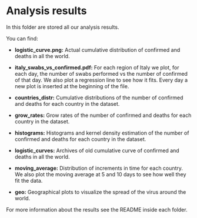 # Analysis results

In this folder are stored all our analysis results. 

You can find:
- **logistic_curve.png:** Actual cumulative distribution of confirmed and
deaths in all the world.

- **italy_swabs_vs_confirmed.pdf:** For each region of Italy we plot, for each day,
the number of swabs performed vs the number of confirmed of that day. We also
plot a regression line to see how it fits. Every day a new plot is inserted at the
beginning of the file.

- **countries_distr:** Cumulative distributions of the number of confirmed
and deaths for each country in the dataset.

- **grow_rates:** Grow rates of the number of confirmed and deaths
for each country in the dataset.

- **histograms:** Histograms and kernel density estimation of the number
of confirmed and deaths for each country in the dataset.

- **logistic_curves:** Archives of old cumulative curve of confirmed
and deaths in all the world.

- **moving_average:** Distribution of increments in time
for each country. We also plot the moving average at 5 and 10 days to see
how well they fit the data.

- **geo:** Geographical plots to visualize the spread of the virus around the
world.

For more information about the results see the README inside each folder.
